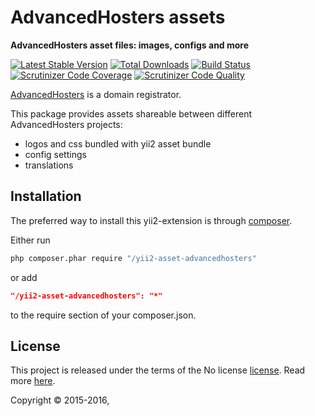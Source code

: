 AdvancedHosters assets
======================

**AdvancedHosters asset files: images, configs and more**

[![Latest Stable Version](https://poser.pugx.org//yii2-asset-advancedhosters/v/stable)](https://packagist.org/packages//yii2-asset-advancedhosters)
[![Total Downloads](https://poser.pugx.org//yii2-asset-advancedhosters/downloads)](https://packagist.org/packages//yii2-asset-advancedhosters)
[![Build Status](https://img.shields.io/travis//yii2-asset-advancedhosters.svg)](https://travis-ci.org//yii2-asset-advancedhosters)
[![Scrutinizer Code Coverage](https://img.shields.io/scrutinizer/coverage/g//yii2-asset-advancedhosters.svg)](https://scrutinizer-ci.com/g//yii2-asset-advancedhosters/)
[![Scrutinizer Code Quality](https://img.shields.io/scrutinizer/g//yii2-asset-advancedhosters.svg)](https://scrutinizer-ci.com/g//yii2-asset-advancedhosters/)

[AdvancedHosters](https://advancedhosters.com) is a domain registrator.

This package provides assets shareable between different AdvancedHosters projects:

- logos and css bundled with yii2 asset bundle
- config settings
- translations

## Installation

The preferred way to install this yii2-extension is through [composer](http://getcomposer.org/download/).

Either run

```sh
php composer.phar require "/yii2-asset-advancedhosters"
```

or add

```json
"/yii2-asset-advancedhosters": "*"
```

to the require section of your composer.json.

## License

This project is released under the terms of the No license [license](LICENSE).
Read more [here](http://choosealicense.com/licenses/no-license).

Copyright © 2015-2016,
